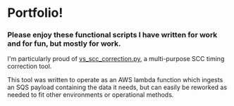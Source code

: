# Portfolio!

### Please enjoy these functional scripts I have written for work and for fun, but mostly for work.

I'm particularly proud of [vs_scc_correction.py](https://github.com/MarkDavidSanders/portfolio/blob/main/vs_scc_correction.py), a multi-purpose SCC timing correction tool.

This tool was written to operate as an AWS lambda function which ingests an SQS payload containing the data it needs, but can easily be reworked as needed to fit other environments or operational methods.

